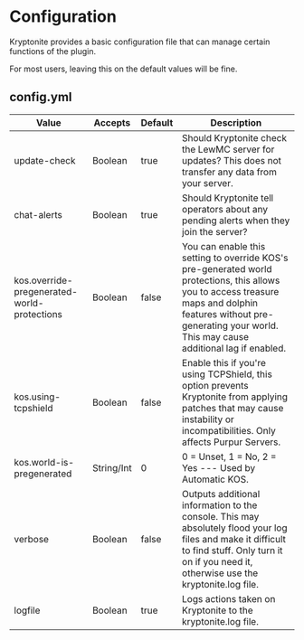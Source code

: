 # Configuration

Kryptonite provides a basic configuration file that can manage certain functions of the plugin.

For most users, leaving this on the default values will be fine.

## config.yml
| Value                                       | Accepts    | Default | Description                                                                                                                                                                                                              |
|---------------------------------------------|------------|---------|--------------------------------------------------------------------------------------------------------------------------------------------------------------------------------------------------------------------------|
| update-check                                | Boolean    | true    | Should Kryptonite check the LewMC server for updates? This does not transfer any data from your server.                                                                                                                  |
| chat-alerts                                 | Boolean    | true    | Should Kryptonite tell operators about any pending alerts when they join the server?                                                                                                                                     |
| kos.override-pregenerated-world-protections | Boolean    | false   | You can enable this setting to override KOS's pre-generated world protections, this allows you to access treasure maps and dolphin features without pre-generating your world. This may cause additional lag if enabled. |
| kos.using-tcpshield                         | Boolean    | false   | Enable this if you're using TCPShield, this option prevents Kryptonite from applying patches that may cause instability or incompatibilities. Only affects Purpur Servers.                                               | 
| kos.world-is-pregenerated                   | String/Int | 0       | 0 = Unset, 1 = No, 2 = Yes --- Used by Automatic KOS.                                                                                                                                                                    | 
| verbose                                     | Boolean    | false   | Outputs additional information to the console. This may absolutely flood your log files and make it difficult to find stuff. Only turn it on if you need it, otherwise use the kryptonite.log file.                      | 
| logfile                                     | Boolean    | true    | Logs actions taken on Kryptonite to the kryptonite.log file.                                                                                                                                                             | 